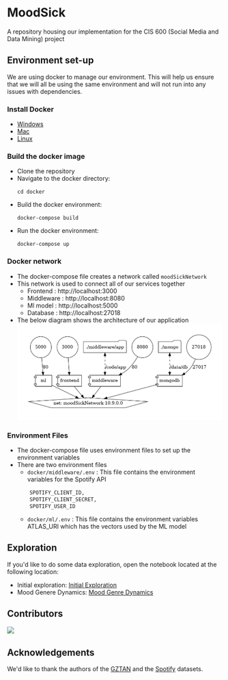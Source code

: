 # MoodSick
A repository housing our implementation for the CIS 600 (Social Media and Data Mining) project

## Environment set-up
We are using docker to manage our environment. This will help us ensure that we will all be using the same environment and will not run into any issues with dependencies.

### Install Docker
- [Windows](https://docs.docker.com/docker-for-windows/install/)
- [Mac](https://docs.docker.com/docker-for-mac/install/)
- [Linux](https://docs.docker.com/engine/install/)

### Build the docker image
- Clone the repository
- Navigate to the docker directory:
    ```
    cd docker
    ```
- Build the docker environment:
    ```
    docker-compose build
    ```
- Run the docker environment: 
    ```
    docker-compose up
    ```

### Docker network
- The docker-compose file creates a network called ```moodSickNetwork```
- This network is used to connect all of our services together
    - Frontend : http://localhost:3000
    - Middleware : http://localhost:8080
    - Ml model : http://localhost:5000
    - Database : http://localhost:27018
- The below diagram shows the architecture of our application
![Architecture](./docker/docker-compose.png)

### Environment Files
- The docker-compose file uses environment files to set up the environment variables
- There are two environment files
    - ```docker/middleware/.env``` : This file contains the environment variables for the Spotify API 
    ```
        SPOTIFY_CLIENT_ID,
        SPOTIFY_CLIENT_SECRET,
        SPOTIFY_USER_ID
    ```
    - ```docker/ml/.env``` : This file contains the environment variables ATLAS_URI which has the vectors used by the ML model

## Exploration
If you'd like to do some data exploration, open the notebook located at the following location:
- Initial exploration: [Initial Exploration](data_exploration/initial_exploration.ipynb)
- Mood Genere Dynamics: [Mood Genre Dynamics](data_exploration/MoodOnSpotify.ipynb)

## Contributors
<a href="https://github.com/rahulkulhalli/MoodSick/graphs/contributors">
  <img src="https://contrib.rocks/image?repo=rahulkulhalli/MoodSick"/>
</a>

## Acknowledgements
We'd like to thank the authors of the [GZTAN](https://www.kaggle.com/andradaolteanu) and the [Spotify](https://www.kaggle.com/mrmorj) datasets.